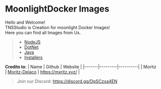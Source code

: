 # MoonlightDocker Images

Hello and Welcome!<br>
TNSStudio is Creation for moonlight Docker Images!<br>
Here you can find all Images from Us.

> - [NodeJS](/runtimes/nodejs/readme.md)
> - [DotNet](/runtimes/dotnet/readme.md)
> - [Java](/runtimes/java/readme.md)
> - [Installers](/installer/readme.md)



**Credits to**: 
|  Name | Github  |  Website |
|-------|---------|----------|
|  Moritz |  [Moritz-Deiaco](https://github.com/Moritz-Deiaco) | https://mxritz.xyz/  |  


> Join our Discord: https://discord.gg/DpSCzxa4EN
